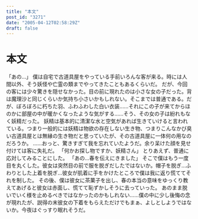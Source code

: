 ```yaml
---
title: "本文"
post_id: "3271"
date: "2005-04-12T02:58:29Z"
draft: false
---
```


# 本文

「あの…」 僕は自宅で古道具屋をやっている手前いろんな客が来る。時には人間以外、そう妖怪や亡霊の類までやってきたこともあるくらいだ。 だが、今回の客には少々驚きを隠せなかった。目の前に現れたのは小さな女の子だった。背は魔理沙と同じくらいか気持ち小さいかもしれない。そこまでは普通である。だが、ぼろぼろに朽ちた羽、ふわふわした白い衣装……それにこの子が来てからほのかに部屋の中が暖かくなったような気がする……そう、その女の子は紛れもなく妖精だった。 妖精は基本的に清潔な水と空気があれば生きていけると言われている。つまり一般的には妖精は物欲の存在しない生き物、つまりこんなかび臭い古道具屋とは無縁の生き物だと思っていたが、その古道具屋に一体何の用なのだろうか。 ……おっと、驚きすぎて我を忘れていたようだ。余り呆けた顔を見せ付けては客に失礼だ。 「何かお探し物ですか、妖精さん」 とりあえず、普通に応対してみることにした。 「あの…春を伝えにきました」 そこで僕はもう一度目を丸くした。彼女は突然目の前で服を脱ぎだしたではないか。帽子を脱ぎ…ふわりとした上着を脱ぎ…彼女が肌着に手をかけたところで僕は我に返り慌ててそれを制した。 その後、僕は彼女に茶菓子を出し、春の本当の意味をゆっくり教えてあげると彼女は赤面し、慌てて恥ずかしそうに去っていった。 あのまま脱いでいく様を止めるべきではなかったのかもしれない……僕の中に少し後悔の念が現れたが、説得の末彼女の下着をもらえただけでもまぁ、よしとしようではないか。今夜はぐっすり眠れそうだ。
